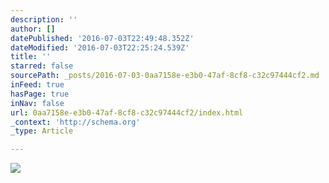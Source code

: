 ```yaml
---
description: ''
author: []
datePublished: '2016-07-03T22:49:48.352Z'
dateModified: '2016-07-03T22:25:24.539Z'
title: ''
starred: false
sourcePath: _posts/2016-07-03-0aa7158e-e3b0-47af-8cf8-c32c97444cf2.md
inFeed: true
hasPage: true
inNav: false
url: 0aa7158e-e3b0-47af-8cf8-c32c97444cf2/index.html
_context: 'http://schema.org'
_type: Article

---
```

![](https://the-grid-user-content.s3-us-west-2.amazonaws.com/8343ab27-63ac-44fb-949a-5ef845187412.jpg)